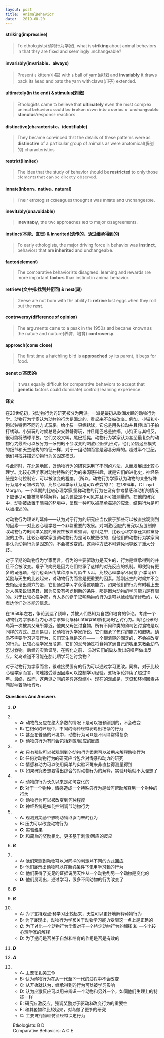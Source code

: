 ```yaml
---
layout: post
title:  AnimalBehavior
date:   2019-08-20
---
```

#### striking(impressive)
> To ethologists(动物行为学家), what is **striking** about animal behaviors in that they are fixed and seemingly unchangeable?

#### invariably(invariable、always)
> Present a kitten(小猫) with a ball of yarn(绣球) and **invariably** it draws back its head and bats the yarn with claws(爪子) extended.

#### ultimately(in the end) & stimulus(刺激)
> Ethologists came to believe that **ultimately** even the most complex animal behaviors could be broken down into a series of unchangeable **stimulus**/response reactions.

#### distinctive(characteristic、identifiable)
> They became convinced that the details of these patterns were as **distinctive** of a particular group of animals as were anatomical(解剖的) characteristics. 

#### restrict(limited)
> The idea that the study of behavior should be **restricted** to only those elements that can be directly observed.

#### innate(inborn、native、natural)
> Their ethologist colleagues thought it was innate and unchangeable.

#### inevitably(unavoidable)
> **Inevitably**, the two approaches led to major disagreements.

#### instinct(本能、直觉) & inherited(遗传的、通过继承得到的)
> To early ethologists, the major driving force in behavior was **instinct**, behaviors that are **inherited** and unchangeable.

#### factor(element)
> The comparative behaviorists disagreed: learning and rewards are more important **factors** than instinct in animal behavior.

#### retrieve(文中指:找到并衔回) & nest(巢)
> Geese are not born with the ability to **retrive** lost eggs when they roll out the **nest**.

#### controversy(difference of opinion)
> The arguments came to a peak in the 1950s and became known as the nature and nurture(养育、培育) **controversy**.

#### approach(come close)
> The first time a hatchling bird is **approached** by its parent, it begs for food.

#### genetic(基因的)
> It was equally difficult for comparative behaviors to accept that **genetic** factors could dominate(:control) learning experience.

#### 译文

在20世纪初，对动物行为的研究被分为两派。一派是最初从欧洲发展的动物行为学。动物行为学家认为动物的行为是固定的，看起来不会被改变。例如，小猫和小狗以独特但不同的方式玩耍。给小猫一只绵绣球，它总是用头拉动并且伸出爪子拍打绣球。小猫玩的时候总是安安静静得玩，并且尾巴总是抽搐。小狗正与其相反，很可能将绣球平放。它们又咬又叫，尾巴摇晃。动物行为学家认为甚至最复杂的动物行为最终可以被分为一系列的不会改变的刺激/回应的应对。他们坚信这些模式的细节和天生结构的特征一样，对于一组动物而言是容易分辨的。超过半个世纪，他们寻找并描述动物行为的固定模式。

与此同时，在北美地区，对动物行为的研究采用了不同的方法，从而发展出比较心理学。比较心理学家对动物特殊的行为的来源感兴趣，就是它们的进化史，神经系统是如何控制它，可以被改变的程度。（所以，动物行为学家认为动物的某些特殊行为是不可被改变的，比较心理学家认为是可以改变的？）在1894年，C Lloyd Morgan，一个早期的比较心理学家,坚称动物的行为在没有参考情感和动机的情况下应该尽可能被简单得解释，因为这些是不可见并且不可被测量的。在他的研究中，动物被放置于简易的环境中，呈现一种可以被简单描述的应激，结果行为是可以被描述的。

对动物行为理论的延伸——认为对于行为的研究应当仅限于那些可以被直接观测到的因素——对比较心理学是一个非常重要的发展。对刺激/回应的研究以及强制修改动物行为的简单奖励的重要性被着重强调。意料之中，比较心理学家在实验室舒服的工作。比较心理学家强调动物行为是可以被更改的，但他们的动物行为学家同事认为动物行为是固定的，不会被改变的。这两种方法不可避免地导致了重大分歧。

对于早期的动物行为学家而言，行为的主要驱动力是天生的，行为是继承得到的并且不会被改变。蛾子飞向光是因为它们继承了这样的对光反应的机制。即使狗有更多的可选项，他们也会因为某种原因对陌生人叫。比较心理学家不同意了:学习和奖励与天生的比较起来，对动物行为而言是更重要的因素。鹅刚出生的时候并不会去衔回滚出巢穴的蛋，它们通过学习才获得这项能力。如果他们的行为有时看上去对人类来说很愚蠢，因为它没有考虑到新的条件，那是因为动物的学习能力是有限的。对于比较心理学家，有太多的例子证明动物的行为是可以被经验所修改的，以表达他们对本能的信念。

在1950年左右，争论到达了顶峰，并被人们熟知为自然和培育的争论。考虑一个动物行为学家和行为心理学家如何解释(interpret)孵化鸟的乞讨行为。孵化出来的鸟第一次被其父母所靠近，他向父母乞讨食物。所有不同种类的幼鸟乞讨食物是以同样的方式。显而易见，如动物行为学家所说，它们继承了乞讨的能力和趋势。幼鸟不需要学习这项行为，它们天生就是这样——一个很清楚的固定的，不会被改变的行为。比较心理学家反驳道，它们的父母通过将食物塞满自己的嘴里来教会幼鸟乞讨食物。后续的实验证明，在孵化之前， 鸟对它们的巢友发出的噪声做出反应。幼鸟难道不可能在胎儿期学习乞讨食物？

对于动物行为学家而言，很难接受固有的行为可以通过学习更改。同样，对于比较心理学家而言，何难接受基因因素可以控制学习经验。这场争论持续了超过10年。最终，然而，这两派之间的差异逐渐缩小。现在的观点是，天资和环境因素共同影响着动物行为。

#### Questions And Answers

1. ***D*** 
2. - ***A***: 动物的反应在绝大多数的情况下是可以被预测到的，不会改变
   - B: 在相似的环境中，不同的物种经常表现出相似的行为
   - C: 甚至在普通的环境中，动物行为可以是不同寻常得复杂
   - D: 动物的行为有时会包括刺激/回应的反应
3. - ***A***: 只有那些可以被观测到的动物行为因素可以被用来解释动物行为
   - B: 任何对动物行为的研究应当包含对情感和动力的研究
   - C: 情感和动力可以使用简单的实验环境来非直接得测量得到
   - D: 如果研究者想要得出综合的对动物行为的解释，实验环境就不太理想了
4. - A: 动物的行为长久以来是如何变化的	
   - ***B***: 对于一个物种，情感造成一个特殊的行为是如何帮助解释另一个物种的行为
   - C: 动物行为可以被改变到何种程度
   - D: 神经系统是如何控制调节动物行为
5. - A: 观测到奖励不影响动物继承而来的行为
   - B: 压力可以改变动物行为
   - ***C***: 实验结果  
   - D: 和简单的奖励相比，更多基于刺激/回应的反应     
6. ***B***
7. - A: 他们观测到动物可以对同样的刺激以不同的方式回应
   - B: 他们展示出动物可以在新的条件下使用学习到的行为
   - C: 他们获得了充足的证据说明天性从一个动物到另一个动物是变化的
   - ***D***: 他们展现出，通过学习，很多不同动物的行为改变了
8. ***B***
9. ***B***
10. - A: 为了支持观点:和学习比较起来，天性可以更好地解释动物行为
	 - B: 为了展现出，动物行为学家关于动物学习能力受限这一点上是正确的
	 - ***C***: 为了对比一个动物行为学家对于一个特定动物行为的解释 和 一个比较心理学家的解释
	 - D: 为了提问是否关于自然和培育的作用是否是有效的
11. ***D***
12. ***A***
13. - A: 主要在北美工作
	 - B: 认为动物行为在从一代至下一代的过程中不会改变
	 - C: 从开始就认为，继承得到的行为可以被学习影响
	 - D: 认为应激反应可以用来辨识一个动物和另外一个，如同他们生理上的特征一样
	 - E: 研究应激反应，强调奖励对于驱动和改变行为的重要性
	 - F: 和其他物种比较起来，对鸟做了更多的研究
	 - G: 主要研究物理特征经常决定行为 

	Ethologists: B D  
	Comparative Behaviors: A C E













































